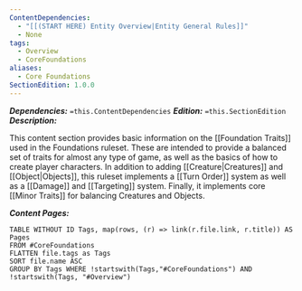 ```yaml
---
ContentDependencies:
  - "[[(START HERE) Entity Overview|Entity General Rules]]"
  - None
tags:
  - Overview
  - CoreFoundations
aliases:
  - Core Foundations
SectionEdition: 1.0.0
---
```

***Dependencies:*** `=this.ContentDependencies`
***Edition:*** `=this.SectionEdition`
***Description:***

This content section provides basic information on the [[Foundation Traits]] used in the Foundations ruleset. These are intended to provide a balanced set of traits for almost any type of game, as well as the basics of how to create player characters. In addition to adding [[Creature|Creatures]] and [[Object|Objects]], this ruleset implements a [[Turn Order]] system as well as a [[Damage]] and [[Targeting]] system. Finally, it implements core [[Minor Traits]] for balancing Creatures and Objects.

***Content Pages:***
```dataview
TABLE WITHOUT ID Tags, map(rows, (r) => link(r.file.link, r.title)) AS Pages
FROM #CoreFoundations 
FLATTEN file.tags as Tags 
SORT file.name ASC
GROUP BY Tags WHERE !startswith(Tags,"#CoreFoundations") AND !startswith(Tags, "#Overview")
```
